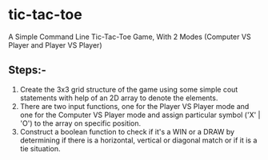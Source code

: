 # tic-tac-toe
A Simple Command Line Tic-Tac-Toe Game, With 2 Modes (Computer VS Player and Player VS Player)

## Steps:-
1. Create the 3x3 grid structure of the game using some simple cout statements with help of an 2D array to denote the elements.
2. There are two input functions, one for the Player VS Player mode and one for the Computer VS Player mode and assign particular symbol ('X' | 'O') to the array on specific position.
3. Construct a boolean function to check if it's a WIN or a DRAW by determining if there is a horizontal, vertical or diagonal match or if it is a tie situation.
